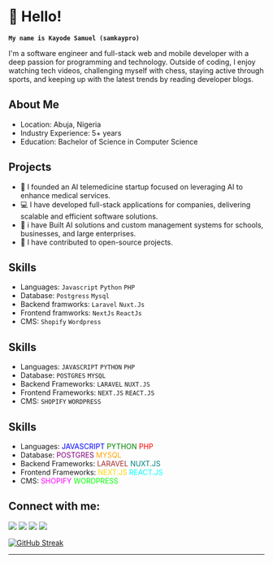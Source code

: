 # 👋 Hello! 

**`My name is Kayode Samuel (samkaypro)`**


I'm a software engineer and full-stack web and mobile developer with a deep passion for programming and technology. Outside of coding, I enjoy watching tech videos, challenging myself with chess, staying active through sports, and keeping up with the latest trends by reading developer blogs.
 
## About Me
- Location: Abuja, Nigeria
- Industry Experience: 5+ years
- Education: Bachelor of Science in Computer Science

## Projects
- 🤖 I founded an AI telemedicine startup focused on leveraging AI to enhance medical services.
- 💻 I have developed full-stack applications for companies, delivering scalable and efficient software solutions.
- 🛒 i have Built AI solutions and custom management systems for schools, businesses, and large enterprises.
- 🚀 I have contributed to open-source projects.

## Skills
- Languages: `Javascript` `Python` `PHP`
- Database: `Postgress` `Mysql`
- Backend framworks: `Laravel` `Nuxt.Js` 
- Frontend framworks: `NextJs` `ReactJs`
- CMS: `Shopify` `Wordpress`

## Skills
- Languages: `JAVASCRIPT` `PYTHON` `PHP`
- Database: `POSTGRES` `MYSQL`
- Backend Frameworks: `LARAVEL` `NUXT.JS`
- Frontend Frameworks: `NEXT.JS` `REACT.JS`
- CMS: `SHOPIFY` `WORDPRESS`

## Skills
- Languages: <span style="color:blue">JAVASCRIPT</span> <span style="color:green">PYTHON</span> <span style="color:red">PHP</span>
- Database: <span style="color:purple">POSTGRES</span> <span style="color:orange">MYSQL</span>
- Backend Frameworks: <span style="color:brown">LARAVEL</span> <span style="color:teal">NUXT.JS</span>
- Frontend Frameworks: <span style="color:gold">NEXT.JS</span> <span style="color:cyan">REACT.JS</span>
- CMS: <span style="color:magenta">SHOPIFY</span> <span style="color:lime">WORDPRESS</span>


<!-- ## Skills:

#### Languages:

![Javascript](https://img.shields.io/badge/JavaScript-F7DF1E?style=for-the-badge&logo=javascript&logoColor=black)&nbsp;
![Python](https://img.shields.io/badge/Python-3776AB?style=for-the-badge&logo=python&logoColor=white)&nbsp;
![React](https://img.shields.io/badge/React-20232A?style=for-the-badge&logo=react&logoColor=61DAFB)&nbsp;
![Node JS](https://img.shields.io/badge/Node.js-43853D?style=for-the-badge&logo=node.js&logoColor=white)&nbsp;
![Tailwind CSS](https://img.shields.io/badge/Tailwind_CSS-38B2AC?style=for-the-badge&logo=tailwind-css&logoColor=white)&nbsp;-->


## Connect with me:

<p align = "center">

[<img src ="https://img.shields.io/badge/website-%23.svg?&style=for-the-badge&logo=www&logoColor=white%22&color=black" target='_blank'>](https://samkaypro.github.io)
[<img src="https://img.shields.io/badge/twitter-%231DA1F2.svg?&style=for-the-badge&logo=twitter&logoColor=white&color=black" />](https://twitter.com/samkaypro
) 
[<img src="https://img.shields.io/badge/linkedin-%2312100E.svg?&style=for-the-badge&logo=linkedin&logoColor=white&color=black" />](https://www.linkedin.com/in/samkaypro/)
[<img src="https://img.shields.io/badge/instagram-%2312100E.svg?&style=for-the-badge&logo=instagram&logoColor=white&color=black" />](https://instagram.com/samkaypro)
</p>



<!--
----[<img src="https://github-profile-trophy.vercel.app/?username=samkaypro&row=2&column=3" />](https://github.com/ryo-ma/github-profile-trophy)
[<img src="https://github-readme-stats.vercel.app/api?username=samkaypro&theme=algolia&count_private=true&include_all_commits=true&show_icons=true" />]--><!--(https://github.com/anuraghazra/github-readme-stats)-->

<!--[![GitHub Streak](https://streak-stats.demolab.com?user=samkaypro&theme=dark&hide_border=true&border_radius=10.1)](https://git.io/streak-stats)-->
[![GitHub Streak](https://streak-stats.demolab.com?user=samkaypro&theme=highcontrast&hide_border=true&border_radius=10.5&card_width=496)](https://git.io/streak-stats)




<!--
 [![Samuel's Top Langs](https://github-readme-stats.vercel.app/api/top-langs/?username=samkaypro&theme=algolia&hide=Jupyter&layout=compact&show_icons=true)](https://github.com/anuraghazra/github-readme-stats)--> 







----


<!--
 is a ✨ _special_ ✨ repository because its `README.md` (this file) appears on your GitHub profile.

Here are some ideas to get you started:

- 🔭 I’m currently working on ...
- 🌱 I’m currently learning ...
- 👯 I’m looking to collaborate on ...
- 🤔 I’m looking for help with ...
- 💬 Ask me about ...
- 📫 How to reach me: ...
- 😄 Pronouns: ...
- ⚡ Fun fact: ...
-->

